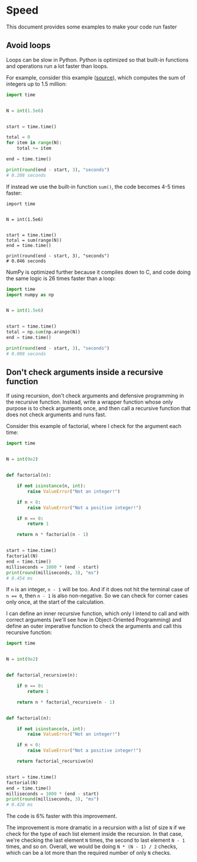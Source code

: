 # Speed

This document provides some examples to make your code run faster

## Avoid loops

Loops can be slow in Python. Python is optimized so that built-in functions and operations run a lot faster than loops.

For example, consider this example ([source](https://medium.com/@tententgc/vectorization-vs-loops-the-secret-to-massive-python-performance-gains-af8a4ac17234)), which computes the sum of integers up to 1.5 million:

``` python
import time 


N = int(1.5e6)


start = time.time()

total = 0
for item in range(N):
    total += item

end = time.time()

print(round(end - start, 3), "seconds")
# 0.208 seconds
```

If instead we use the built-in function `sum()`, the code becomes 4-5 times faster:

```
import time


N = int(1.5e6)


start = time.time()
total = sum(range(N))
end = time.time()

print(round(end - start, 3), "seconds")
# 0.046 seconds
```

NumPy is optimized further because it compiles down to C, and code doing the same logic is 26 times faster than a loop:

``` python
import time
import numpy as np


N = int(1.5e6)


start = time.time()
total = np.sum(np.arange(N))
end = time.time()

print(round(end - start, 3), "seconds")
# 0.008 seconds
```

## Don't check arguments inside a recursive function

If using recursion, don't check arguments and defensive programming in the recursive function. Instead, write a wrapper function whose only purpose is to check arguments once, and then call a recursive function that does not check arguments and runs fast.

Consider this example of factorial, where I check for the argument each time:

``` python
import time


N = int(9e2)


def factorial(n):

    if not isinstance(n, int):
        raise ValueError("Not an integer!")

    if n < 0:
        raise ValueError("Not a positive integer!")

    if n == 0:
        return 1

    return n * factorial(n - 1)


start = time.time()
factorial(N)
end = time.time()
milliseconds = 1000 * (end - start)
print(round(milliseconds, 3), "ms")
# 0.454 ms
```

If `n` is an integer, `n - 1` will be too. And if it does not hit the terminal case of `n == 0`, then `n - 1` is also non-negative. So we can check for corner cases only once, at the start of the calculation.

I can define an inner recursive function, which only I intend to call and with correct arguments (we'll see how in Object-Oriented Programming) and define an outer imperative function to check the arguments and call this recursive function:


``` python
import time


N = int(9e2)


def factorial_recursive(n):

    if n == 0:
        return 1

    return n * factorial_recursive(n - 1)


def factorial(n):

    if not isinstance(n, int):
        raise ValueError("Not an integer!")

    if n < 0:
        raise ValueError("Not a positive integer!")

    return factorial_recursive(n)


start = time.time()
factorial(N)
end = time.time()
milliseconds = 1000 * (end - start)
print(round(milliseconds, 3), "ms")
# 0.428 ms
```

The code is 6% faster with this improvement.

The improvement is more dramatic in a recursion with a list of size `N` if we check for the type of each list element inside the recursion. In that case, we're checking the last element `N` times, the second to last element `N - 1` times, and so on. Overall, we would be doing `N * (N - 1) / 2` checks, which can be a lot more than the required number of only `N` checks.
